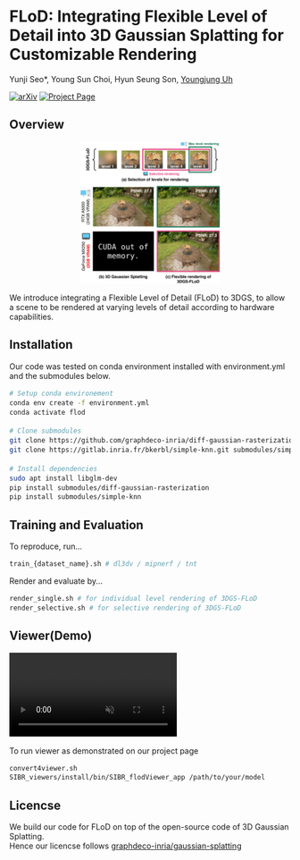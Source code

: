 # FLoD: Integrating Flexible Level of Detail into 3D Gaussian Splatting for Customizable Rendering

Yunji Seo*, Young Sun Choi, Hyun Seung Son, [Youngjung Uh](https://vilab.yonsei.ac.kr/member/professor)

[![arXiv](https://img.shields.io/badge/arXiv-2408.128894-b31b1b.svg)](https://arxiv.org/pdf/2408.12894v1) 
[![Project Page](https://img.shields.io/badge/Visit-Project_Page-007ec6.svg)](https://3dgs-flod.github.io/flod.github.io/)

## Overview
<div align="center">
  <img src="https://github.com/3DGS-FLoD/flod/blob/main/assets/overall.png" alt="Overview" width="50%" />
</div>

We introduce integrating a Flexible Level of Detail (FLoD) to 3DGS, to allow a scene to be rendered at varying levels of detail according to hardware capabilities.  

## Installation
Our code was tested on conda environment installed with environment.yml and the submodules below.

```bash
# Setup conda environement
conda env create -f environment.yml
conda activate flod

# Clone submodules
git clone https://github.com/graphdeco-inria/diff-gaussian-rasterization submodules/diff-gaussian-rasterization
git clone https://gitlab.inria.fr/bkerbl/simple-knn.git submodules/simple-knn

# Install dependencies
sudo apt install libglm-dev
pip install submodules/diff-gaussian-rasterization
pip install submodules/simple-knn
```

## Training and Evaluation
To reproduce, run...
```bash
train_{dataset_name}.sh # dl3dv / mipnerf / tnt
```

Render and evaluate by...
```bash
render_single.sh # for individual level rendering of 3DGS-FLoD
render_selective.sh # for selective rendering of 3DGS-FLoD
```

## Viewer(Demo)
<video src="https://github.com/3DGS-FLoD/flod/blob/main/assets/demo-garden.mp4" autoplay loop muted playsinline>
</video>

To run viewer as demonstrated on our project page
```bash
convert4viewer.sh
SIBR_viewers/install/bin/SIBR_flodViewer_app /path/to/your/model
```

## Licencse
We build our code for FLoD on top of the open-source code of 3D Gaussian Splatting.  
Hence our licencse follows [graphdeco-inria/gaussian-splatting](https://github.com/graphdeco-inria/gaussian-splatting)
